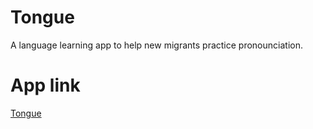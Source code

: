 
# Tongue

A language learning app to help new migrants practice pronounciation.

# App link

[Tongue](https://tongue123.herokuapp.com)
